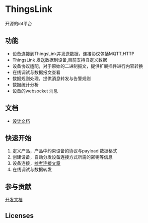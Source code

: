 # ThingsLink
开源的iot平台

## 功能

- 设备连接到ThingsLink并发送数据，连接协议包括MQTT,HTTP
- ThingsLink 发送数据到设备,目前支持自定义数据
- 设备协议适配，对于原始的二进制报文，提供扩展插件进行内容转换
- 在线调试与数据报文查看
- 数据规则处理，提供消息转发与告警规则
- 数据统计分析
- 设备的websocket 消息

## 文档

- [设计文档](https://github.com/tingfeng1002/things-link/blob/main/things-link-docs/home.md) 

## 快速开始

1. 定义产品，产品中约束设备的协议与payload 数据格式
2. 创建设备，自动分发设备连接方式所需的密钥等信息
3. 设备连接，[参考连接文章](https://github.com/tingfeng1002/things-link/blob/main/things-link-docs/transport.md)
4. 在线调试与数据转发

## 参与贡献

[开发文档](https://github.com/tingfeng1002/things-link/blob/main/things-link-docs/develop.md)
## Licenses

